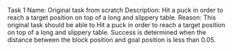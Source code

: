 Task 1
Name: Original task from scratch
Description: Hit a puck in order to reach a target position on top of a long and slippery table.
Reason: This original task should be able to Hit a puck in order to reach a target position on top of a long and slippery table. Success is determined when the distance between the block position and goal position is less than 0.05.